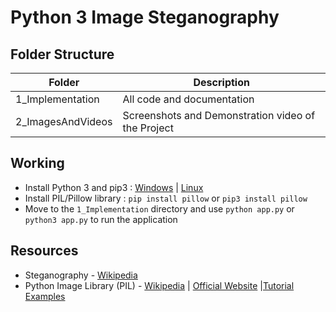 # Python 3 Image Steganography

## Folder Structure
 | Folder | Description | 
 |---|---|
 | 1_Implementation | All code and documentation | 
 | 2_ImagesAndVideos | Screenshots and Demonstration video of the Project | 


 ## Working
* Install Python 3 and pip3 : [Windows](https://www.python.org/downloads/) | [Linux](https://www.tecmint.com/install-pip-in-linux/)
* Install PIL/Pillow library : `pip install pillow` or `pip3 install pillow`
* Move to the `1_Implementation` directory and use `python app.py` or `python3 app.py` to run the application

 ## Resources
 * Steganography - [Wikipedia]()
 * Python Image Library (PIL) - [Wikipedia](https://en.wikipedia.org/wiki/Python_Imaging_Library) | [Official Website](https://python-pillow.org/) |[Tutorial Examples](https://gethowstuff.com/python-pillow-pil-tutorial-examples/)
